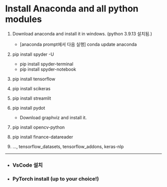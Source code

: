 # Install Anaconda and all python modules

1. Download anaconda and install it in windows.  (python 3.9.13 설치됨.)
   * [anaconda prompt에서 다음 실행] conda update anaconda
  
2. pip install spyder -U
   * pip install spyder-terminal
   * pip install spyder-notebook
  
3. pip install tensorflow
4. pip install scikeras
5. pip install streamlit
6. pip install pydot
   * Download graphviz and install it.
7. pip install opencv-python
8. pip install finance-datareader 
9. ..., tensorflow_datasets, tensorflow_addons, keras-nlp

---

- ### VsCode 설치 
- ### PyTorch install (up to your choice!)
